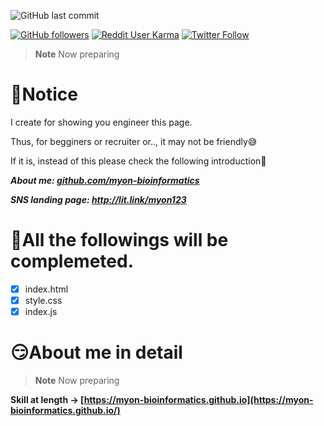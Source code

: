 ![GitHub last commit](https://img.shields.io/github/last-commit/myon-bioinformatics/myon-bioinformatics.github.io)

[![GitHub followers](https://img.shields.io/github/followers/myon-bioinformatics?style=social)](https://github.com/myon-bioinformatics)
[![Reddit User Karma](https://img.shields.io/reddit/user-karma/combined/myon_reddit?style=social)](https://www.reddit.com/user/myon_reddit/)
[![Twitter Follow](https://img.shields.io/twitter/follow/myonitbusiness?style=social)](https://twitter.com/myonitbusiness)

>__Note__ Now preparing

# 🤠Notice
I create for showing you engineer this page.

Thus, for begginers or recruiter or.., it may not be friendly😅

If it is, instead of this please check the following introduction🫡

_**About me: [github.com/myon-bioinformatics](https://github.com/myon-bioinformatics/myon-bioinformatics)**_

_**SNS landing page: http://lit.link/myon123**_


# 🤧All the followings will be complemeted.
- [x] index.html
- [x] style.css
- [x] index.js

# 😏About me in detail
>__Note__ Now preparing

**Skill at length → [https://myon-bioinformatics.github.io](https://myon-bioinformatics.github.io/)**

